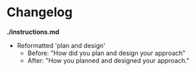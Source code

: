 # Changelog

**./instructions.md**
* Reformatted 'plan and design'
	* Before: "How did you plan and design your approach"
	* After: "How you planned and designed your approach."